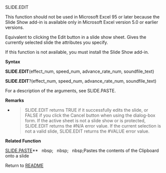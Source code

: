 SLIDE.EDIT

This function should not be used in Microsoft Excel 95 or later because
the Slide Show add-in is available only in Microsoft Excel version 5.0
or earlier versions.

Equivalent to clicking the Edit button in a slide show sheet. Gives the
currently selected slide the attributes you specify.

If this function is not available, you must install the Slide Show
add-in.

**Syntax**

**SLIDE.EDIT**(effect\_num, speed\_num, advance\_rate\_num,
soundfile\_text)

**SLIDE.EDIT**?(effect\_num, speed\_num, advance\_rate\_num,
soundfile\_text)

For a description of the arguments, see SLIDE.PASTE.

**Remarks**

  - > SLIDE.EDIT returns TRUE if it successfully edits the slide, or
    > FALSE if you click the Cancel button when using the dialog-box
    > form. If the active sheet is not a slide show or is protected,
    > SLIDE.EDIT returns the \#N/A error value. If the current selection
    > is not a valid slide, SLIDE.EDIT returns the \#VALUE error value.


**Related Function**

[SLIDE.PASTE](SLIDE.PASTE.md)**&nbsp;&nbsp;&nbsp;nbsp;&nbsp;&nbsp;&nbsp;nbsp;&nbsp;&nbsp;&nbsp;nbsp;Pastes the contents of the Clipboard onto a
slide



Return to [README](README.md)

